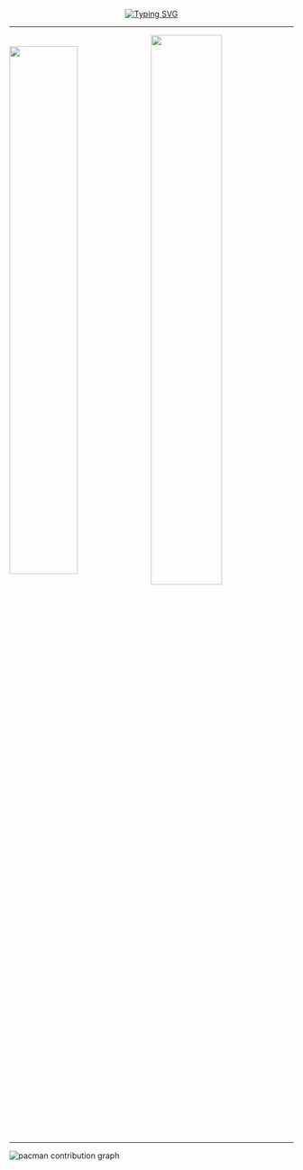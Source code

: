 
<p align="center" width="20%">
<a href="https://git.io/typing-svg"><img src="https://readme-typing-svg.herokuapp.com?font=Fira+Code&pause=1000&color=9e9e9eff&center=true&vCenter=true&width=435&lines=Welcome👋🏻;I'm+a+Back-End+Developer;Always+learning+new+things" alt="Typing SVG" /></a>

<!--
<details>	
  <summary align="center"><b> github profile stats 📊</b></summary>
   <a href="https://github.com/vn7n24fzkq/github-profile-summary-cards"> <img align=center  width="50%" src="http://github-profile-summary-cards.vercel.app/api/cards/stats?username=renannrocha&theme=dark" alt="" /></a>
  <a href="https://github.com/vn7n24fzkq/github-profile-summary-cards"> <img align=center width="50%" src="http://github-profile-summary-cards.vercel.app/api/cards/repos-per-language?username=renannrocha&theme=dark" alt="" /></a>
  
<br/>
</details>
-->
---

<a href="https://github.com/vn7n24fzkq/github-profile-summary-cards"> <img align=center  width="49%" src="http://github-profile-summary-cards.vercel.app/api/cards/stats?username=renannrocha&theme=dark" alt="" /></a>
<a href="https://github.com/vn7n24fzkq/github-profile-summary-cards"> <img align=center width="50%" src="http://github-profile-summary-cards.vercel.app/api/cards/repos-per-language?username=renannrocha&theme=dark" alt="" /></a>

---

<!-- <a href="https://github.com/vn7n24fzkq/github-profile-summary-cards"> <img align=center width="100%" src="http://github-profile-summary-cards.vercel.app/api/cards/profile-details?username=renannrocha&theme=dark" alt="" /></a> -->

<picture>
  <source media="(prefers-color-scheme: dark)" srcset="https://raw.githubusercontent.com/renannrocha/renannrocha/output/pacman-contribution-graph-dark.svg">
  <source media="(prefers-color-scheme: light)" srcset="https://raw.githubusercontent.com/renannrocha/renannrocha/output/pacman-contribution-graph.svg">
  <img alt="pacman contribution graph" src="https://raw.githubusercontent.com/renannrocha/renannrocha/output/pacman-contribution-graph.svg">
</picture>

<!--
<a href="#"><img width="20px"  src="https://raw.githubusercontent.com/iCharlesZ/FigureBed/master/img/octocat.gif"/></a>
-->
